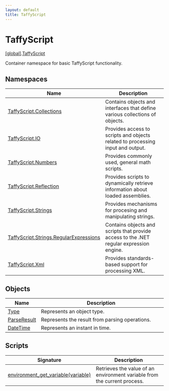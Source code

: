 ```yaml
---
layout: default
title: TaffyScript
---
```


# TaffyScript

[\[global\]]({{site.baseurl}}/docs/).[TaffyScript]({{site.baseurl}}/docs/TaffyScript/)

Container namespace for basic TaffyScript functionality.

## Namespaces

<table>
  <col width="20%">
  <thead>
    <tr>
      <th>Name</th>
      <th>Description</th>
    </tr>
  </thead>
  <tbody>
    <tr>
      <td><a href="{{site.baseurl}}/docs/TaffyScript/Collections/">TaffyScript.Collections</a></td>
      <td>Contains objects and interfaces that define various collections of objects.</td>
    </tr>
    <tr>
      <td><a href="{{site.baseurl}}/docs/TaffyScript/IO/">TaffyScript.IO</a></td>
      <td>Provides access to scripts and objects related to processing input and output.</td>
    </tr>
    <tr>
      <td><a href="{{site.baseurl}}/docs/TaffyScript/Numbers/">TaffyScript.Numbers</a></td>
      <td>Provides commonly used, general math scripts.</td>
    </tr>
    <tr>
      <td><a href="{{site.baseurl}}/docs/TaffyScript/Reflection/">TaffyScript.Reflection</a></td>
      <td>Provides scripts to dynamically retrieve information about loaded assemblies.</td>
    </tr>
    <tr>
      <td><a href="{{site.baseurl}}/docs/TaffyScript/Strings/">TaffyScript.Strings</a></td>
      <td>Provides mechanisms for procesing and manipulating strings.</td>
    </tr>
    <tr>
      <td><a href="{{site.baseurl}}/docs/TaffyScript/Strings/RegularExpressions/">TaffyScript.Strings.RegularExpressions</a></td>
      <td>Contains objects and scripts that provide access to the .NET regular expression engine.</td>
    </tr>
    <tr>
      <td><a href="{{site.baseurl}}/docs/TaffyScript/Xml/">TaffyScript.Xml</a></td>
      <td>Provides standards-based support for processing XML.</td>
    </tr>
  </tbody>
</table>

## Objects

<table>
  <col width="20%">
  <thead>
    <tr>
      <th>Name</th>
      <th>Description</th>
    </tr>
  </thead>
  <tbody>
    <tr>
      <td><a href="{{site.baseurl}}/docs/TaffyScript/Type">Type</a></td>
      <td>Represents an object type.</td>
    </tr>
    <tr>
      <td><a href="{{site.baseurl}}/docs/TaffyScript/ParseResult">ParseResult</a></td>
      <td>Represents the result from parsing operations.</td>
    </tr>
    <tr>
      <td><a href="{{site.baseurl}}/docs/TaffyScript/DateTime">DateTime</a></td>
      <td>Represents an instant in time.</td>
    </tr>
  </tbody>
</table>

## Scripts

<table>
  <col width="20%">
  <thead>
    <tr>
      <th>Signature</th>
      <th>Description</th>
    </tr>
  </thead>
  <tbody>
    <tr>
      <td><a href="{{site.baseurl}}/docs/TaffyScript/environment_get_variable">environment_get_variable(variable)</a></td>
      <td>Retrieves the value of an environment variable from the current process.</td>
    </tr>
  </tbody>
</table>
